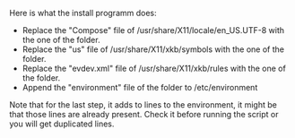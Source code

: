 Here is what the install programm does:

* Replace the "Compose" file of /usr/share/X11/locale/en_US.UTF-8 with the one of the folder.
* Replace the "us" file of /usr/share/X11/xkb/symbols with the one of the folder.
* Replace the "evdev.xml" file of /usr/share/X11/xkb/rules with the one of the folder.
* Append the "environment" file of the folder to /etc/environment

Note that for the last step, it adds to lines to the environment, it might be that those lines are already present. Check it before running the script or you will get duplicated lines.

